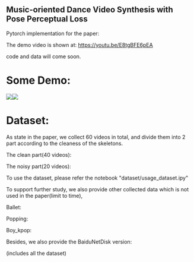 ## Music-oriented Dance Video Synthesis with Pose Perceptual Loss

Pytorch implementation for the paper:

The demo video is shown at: https://youtu.be/E8tgBFE6pEA

code and data will come soon.

# Some Demo:
![](demo_0.gif)![](demo_1.gif)


# Dataset:
As state in the paper, we collect 60 videos in total, and divide them into 2 part according to the cleaness of the skeletons.

The clean part(40 videos):

The noisy part(20 videos):

To use the dataset, please refer the notebook "dataset/usage_dataset.ipy"

To support further study, we also provide other collected data which is not used in the paper(limit to time),

Ballet:

Popping:

Boy_kpop:

Besides, we also provide the BaiduNetDisk version:

(includes all the dataset)



